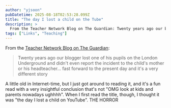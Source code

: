 ```yaml
---
author: "yjsoon"
pubDatetime: 2025-08-18T02:53:28.099Z
title: "The day I lost a child on the Tube"
description: >
  From the Teacher Network Blog on The Guardian: Twenty years ago our blogger lost one of his pupils on the London Underground and didn't even report th...
tags: ["Links", "Teaching"]
---
```






From the [Teacher Network Blog on The Guardian](http://www.guardian.co.uk/teacher-network/teacher-blog/2012/apr/21/lost-child-on-tube):

> Twenty years ago our blogger lost one of his pupils on the London Underground and didn't even report the incident to the child's mother or his headteacher... fast forward to the present day and it's a very different story

A little old in Internet-time, but I just got around to reading it, and it's a fun read with a very insightful conclusion that's not "OMG look at kids and parents nowadays ughhhh". When I first read the title, though, I thought it was "the day I lost a child on YouTube". THE HORROR